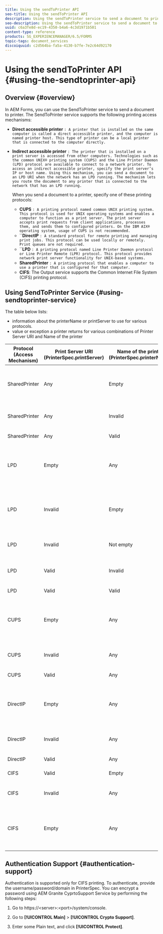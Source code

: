 ```yaml
---
title: Using the sendToPrinter API
seo-title: Using the sendToPrinter API
description: Using the sendToPrinter service to send a document to printer.
seo-description: Using the sendToPrinter service to send a document to printer.
uuid: c6a3fe8d-ec19-4350-b4a6-4c3d1971b501
content-type: reference
products: SG_EXPERIENCEMANAGER/6.5/FORMS
topic-tags: document_services
discoiquuid: c2d564ba-fa5a-4130-b7fe-7e2c64d92170
---
```


# Using the sendToPrinter API {#using-the-sendtoprinter-api}

## Overview {#overview}

In AEM Forms, you can use the SendToPrinter service to send a document to printer. The SendToPrinter service supports the following printing access mechanisms:

* **Direct accessible printer** `: A printer that is installed on the same computer is called a direct accessible printer, and the computer is named printer host. This type of printer can be a local printer that is connected to the computer directly.`

* **Indirect accessible printer** `: The printer that is installed on a print server is accessed from other computers. Technologies such as the common UNIX® printing system (CUPS) and the Line Printer Daemon (LPD) protocol are available to connect to a network printer. To access an indirect accessible printer, specify the print server’s IP or host name. Using this mechanism, you can send a document to an LPD URI when the network has an LPD running. The mechanism lets you route the document to any printer that is connected to the network that has an LPD running.`

  When you send a document to a printer, specify one of these printing protocols:

    * **CUPS** `: A printing protocol named common UNIX printing system. This protocol is used for UNIX operating systems and enables a computer to function as a print server. The print server accepts print requests from client applications, processes them, and sends them to configured printers. On the IBM AIX® operating system, usage of CUPS is not recommended.`
    * ``**DirectIP** `: A standard protocol for remote printing and managing print jobs. This protocol can be used locally or remotely. Print queues are not required.`
    * ``**LPD** `: A printing protocol named Line Printer Daemon protocol or Line Printer Remote (LPR) protocol. This protocol provides network print server functionality for UNIX-based systems.`
    * **SharedPrinter** `: A printing protocol that enables a computer to use a printer that is configured for that computer.`
    * **CIFS**: The Output service supports the Common Internet File System (CIFS) printing protocol.

## Using SendToPrinter Service {#using-sendtoprinter-service}

The table below lists:

* information about the printerName or printServer to use for various protocols.
* value or exception a printer returns for various combinations of Printer Server URI and Name of the printer

|Protocol (Access Mechanism)|Print Server URI (PrinterSpec.printServer)|Name of the printer (PrinterSpec.printerName)|Result|
|--- |--- |--- |--- |
|SharedPrinter|Any|Empty|Exception: Required argument sPrinterName cannot be empty.|
|SharedPrinter|Any|Invalid|An exception states that the printer cannot be found.|
|SharedPrinter|Any|Valid|Successful print job.|
|LPD|Empty|Any|an exception stating that the required argument sPrintServerUri cannot be empty.|
|LPD|Invalid|Empty|an exception stating that the required argument sPrinterName cannot be empty.|
|LPD|Invalid|Not empty|an exception stating that sPrintServerUri is not found.|
|LPD|Valid|Invalid|an exception stating that the printer cannot be found.|
|LPD|Valid|Valid|A successful print job.|
|CUPS|Empty|Any|an exception stating that the required argument sPrintServerUri cannot be empty.|
|CUPS|Invalid|Any|an exception stating that the printer cannot be found.|
|CUPS|Valid|Any|Successful print job.|
|DirectIP|Empty|Any|an exception stating that the required argument sPrintServerUri cannot be empty.|
|DirectIP|Invalid|Any|an exception stating that the printer cannot be found.|
|DirectIP|Valid|Any|Successful print job.|
|CIFS|Valid|Empty|Successful print job.|
|CIFS|Invalid|Any|an unknown error while printing using CIFS.|
|CIFS|Empty|Any|an exception stating that the required argument sPrintServerUri cannot be empty.|

## Authentication Support {#authentication-support}

Authentication is supported only for CIFS printing. To authenticate, provide the username/password/domain in PrinterSpec. You can encrypt a password using AEM Granite CyprtoSupport Service by performing the following steps:

1. Go to https://&lt;server&gt;:&lt;port&gt;/system/console.

1. Go to **[!UICONTROL Main]** > **[!UICONTROL Crypto Support]**.

1. Enter some Plain text, and click **[!UICONTROL Protect]**.

